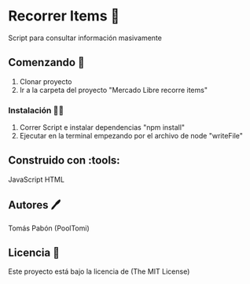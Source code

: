 # Recorrer Items :brain:

Script para consultar información masivamente

## Comenzando :rocket:

1. Clonar proyecto
2. Ir a la carpeta del proyecto "Mercado Libre recorre items"


### Instalación :mechanic:
1. Correr Script e instalar dependencias "npm install"
2. Ejecutar en la terminal empezando por el archivo de node "writeFile"


 ## Construido con :tools:
 JavaScript
 HTML

## Autores :pen:
Tomás Pabón (PoolTomi)

## Licencia :page_facing_up:
Este proyecto está bajo la licencia de (The MIT License)